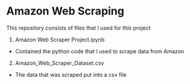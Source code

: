 # Amazon Web Scraping

This repository consists of files that I used for this project
1. Amazon Web Scraper Project.ipynb
- Contained the python code that I used to scrape data from Amazon
2. Amazon_Web_Scraper_Dataset.csv
- The data that was scraped put into a csv file
